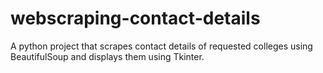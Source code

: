 # webscraping-contact-details
A python project that scrapes contact details of requested colleges using BeautifulSoup and displays them using Tkinter.
